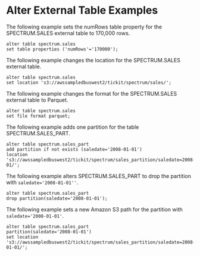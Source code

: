 # Alter External Table Examples<a name="r_ALTER_TABLE_external-table"></a>

The following example sets the numRows table property for the SPECTRUM\.SALES external table to 170,000 rows\.

```
alter table spectrum.sales 
set table properties ('numRows'='170000');
```

The following example changes the location for the SPECTRUM\.SALES external table\.

```
alter table spectrum.sales 
set location 's3://awssampledbuswest2/tickit/spectrum/sales/';
```

The following example changes the format for the SPECTRUM\.SALES external table to Parquet\.

```
alter table spectrum.sales 
set file format parquet;
```

The following example adds one partition for the table SPECTRUM\.SALES\_PART\.

```
alter table spectrum.sales_part
add partition if not exists (saledate='2008-01-01') 
location 's3://awssampledbuswest2/tickit/spectrum/sales_partition/saledate=2008-01/';
```

The following example alters SPECTRUM\.SALES\_PART to drop the partition with `saledate='2008-01-01''`\.

```
alter table spectrum.sales_part
drop partition(saledate='2008-01-01');
```

The following example sets a new Amazon S3 path for the partition with `saledate='2008-01-01'`\.

```
alter table spectrum.sales_part
partition(saledate='2008-01-01') 
set location 's3://awssampledbuswest2/tickit/spectrum/sales_partition/saledate=2008-01-01/';
```